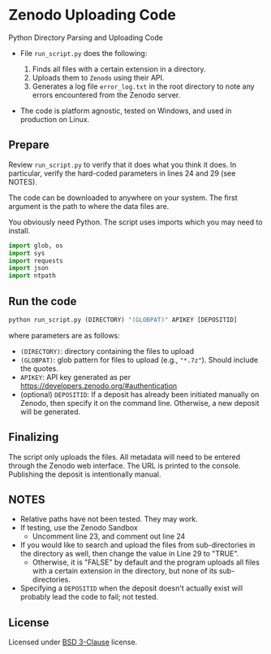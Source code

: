 # Zenodo Uploading Code

Python Directory Parsing and Uploading Code 

- File `run_script.py` does the following:
    1. Finds all files with a certain extension in a directory.
    2. Uploads them to `Zenodo` using their API.
    3. Generates a log file `error_log.txt` in the root directory to note any errors encountered from the Zenodo server.

- The code is platform agnostic, tested on Windows, and used in production on Linux. 

## Prepare

Review `run_script.py` to verify that it does what you think it does. In particular, verify the hard-coded parameters in lines 24 and 29 (see NOTES).

The code can be downloaded to anywhere on your system. The first argument is the path to where the data files are.

You obviously need Python. The script uses imports which you may need to install.

```python
import glob, os
import sys
import requests
import json
import ntpath
```

## Run the code

```python
python run_script.py (DIRECTORY) "(GLOBPAT)" APIKEY [DEPOSITID]
```
where parameters are as follows:

- `(DIRECTORY)`: directory containing the files to upload
- `(GLOBPAT)`: glob pattern for files to upload (e.g., `"*.7z"`). Should include the quotes.
- `APIKEY`: API key generated as per https://developers.zenodo.org/#authentication
- (optional) `DEPOSITID`: If a deposit has already been initiated manually on Zenodo, then specify it on the command line. Otherwise, a new deposit will be generated.

## Finalizing

The script only uploads the files. All metadata will need to be entered through the Zenodo web interface. The URL is printed to the console. Publishing the deposit is intentionally manual.

## NOTES

- Relative paths have not been tested. They may work.
- If testing, use the Zenodo Sandbox
    - Uncomment line 23, and comment out line 24
- If you would like to search and upload the files from sub-directories in the directory as well, then change the value in Line 29 to "TRUE". 
    - Otherwise, it is "FALSE" by default and the program uploads all files with a certain extension in the directory, but none of its sub-directories.
- Specifying a `DEPOSITID` when the deposit doesn't actually exist will probably lead the code to fail; not tested.


## License

Licensed under [BSD 3-Clause](LICENSE) license.

